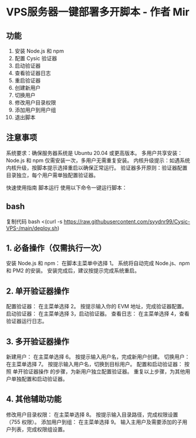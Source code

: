 # VPS服务器一键部署多开脚本 - 作者 Mir

## 功能
1. 安装 Node.js 和 npm
2. 配置 Cysic 验证器
3. 启动验证器
4. 查看验证器日志
5. 重启验证器
6. 创建新用户
7. 切换用户
8. 修改用户目录权限
9. 添加用户到用户组
10. 退出脚本

## 注意事项
系统要求：确保服务器系统是 Ubuntu 20.04 或更高版本。
多用户共享安装：Node.js 和 npm 仅需安装一次，多用户无需重复安装。
内核升级提示：如遇系统内核升级，按脚本提示选择重启以确保正常运行。
验证器多开原则：验证器配置目录独立，每个用户需单独配置验证器。

快速使用指南
脚本运行
使用以下命令一键运行脚本：

## bash
复制代码
bash <(curl -s https://raw.githubusercontent.com/syydnr99/Cysic-VPS-/main/deploy.sh)

## 1. 必备操作（仅需执行一次）
安装 Node.js 和 npm：
在脚本主菜单中选择 1。
系统将自动完成 Node.js、npm 和 PM2 的安装。
安装完成后，建议按提示完成系统重启。
## 2. 单开验证器操作
配置验证器：
在主菜单选择 2。
按提示输入你的 EVM 地址，完成验证器配置。
启动验证器：
在主菜单选择 3，启动验证器。
查看日志：
在主菜单选择 4，查看验证器运行日志。
## 3. 多开验证器操作
新建用户：
在主菜单选择 6。
按提示输入用户名，完成新用户创建。
切换用户：
在主菜单选择 7。
按提示输入用户名，切换到目标用户。
配置和启动验证器：
按照 单开验证器操作 的步骤，为新用户独立配置验证器。
重复以上步骤，为其他用户单独配置和启动验证器。
## 4. 其他辅助功能
修改用户目录权限：
在主菜单选择 8。
按提示输入目录路径，完成权限设置（755 权限）。
添加用户到组：
在主菜单选择 9。
输入主用户及需要添加的子用户列表，完成权限组设置。
